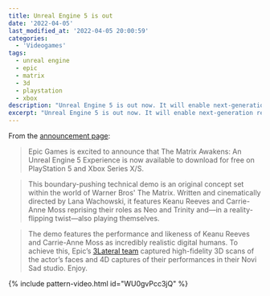 ```yaml
---
title: Unreal Engine 5 is out
date: '2022-04-05'
last_modified_at: '2022-04-05 20:00:59'
categories: 
  - 'Videogames'
tags:
  - unreal engine
  - epic
  - matrix
  - 3d
  - playstation
  - xbox
description: "Unreal Engine 5 is out now. It will enable next-generation real-time 3D content and experiences with greater freedom, fidelity, and flexibility."
excerpt: "Unreal Engine 5 is out now. It will enable next-generation real-time 3D content and experiences with greater freedom, fidelity, and flexibility."
---
```

From the [announcement page](https://www.unrealengine.com/en-US/blog/introducing-the-matrix-awakens-an-unreal-engine-5-experience):

> Epic Games is excited to announce that The Matrix Awakens: An Unreal Engine 5 Experience is now available to download for free on PlayStation 5 and Xbox Series X/S.

> This boundary-pushing technical demo is an original concept set within the world of Warner Bros' The Matrix. Written and cinematically directed by Lana Wachowski, it features Keanu Reeves and Carrie-Anne Moss reprising their roles as Neo and Trinity and—in a reality-flipping twist—also playing themselves.

> The demo features the performance and likeness of Keanu Reeves and Carrie-Anne Moss as incredibly realistic digital humans. To achieve this, Epic’s [3Lateral team](https://www.3lateral.com/) captured high-fidelity 3D scans of the actor’s faces and 4D captures of their performances in their Novi Sad studio. Enjoy.

{% include pattern-video.html id="WU0gvPcc3jQ" %}
